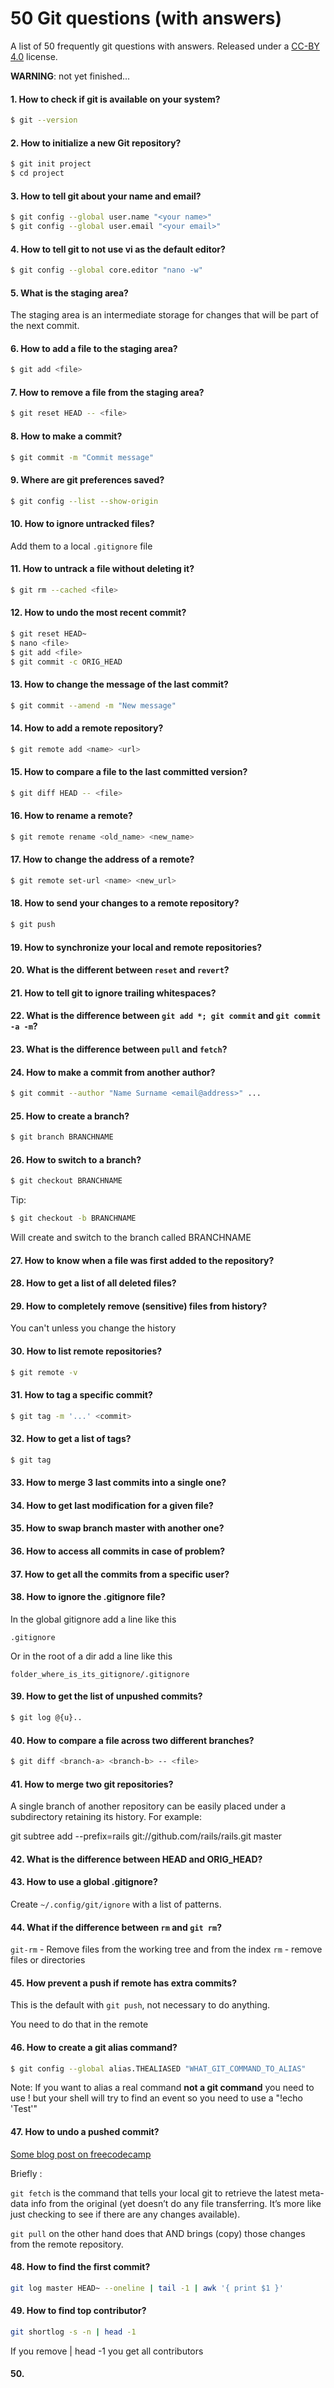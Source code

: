 # 50 Git questions (with answers)

A list of 50 frequently git questions with answers.
Released under a [CC-BY 4.0](https://creativecommons.org/licenses/by/4.0/) license.

**WARNING**: not yet finished...

#### 1. How to check if git is available on your system?

```bash
$ git --version
```

#### 2. How to initialize a new Git repository?

```bash
$ git init project
$ cd project
```

#### 3. How to tell git about your name and email?

```bash
$ git config --global user.name "<your name>"
$ git config --global user.email "<your email>"
```

#### 4. How to tell git to not use vi as the default editor?

```bash
$ git config --global core.editor "nano -w"
```

#### 5. What is the staging area?

The staging area is an intermediate storage for changes that will be part of the
next commit.

#### 6. How to add a file to the staging area?

```bash
$ git add <file>
```

#### 7. How to remove a file from the staging area?

```bash
$ git reset HEAD -- <file>
```

#### 8. How to make a commit?

```bash
$ git commit -m "Commit message"
```

#### 9. Where are git preferences saved?

```bash
$ git config --list --show-origin
```

#### 10. How to ignore untracked files?

Add them to a local `.gitignore` file

#### 11. How to untrack a file without deleting it?

```bash
$ git rm --cached <file>
```

#### 12. How to undo the most recent commit?

```bash
$ git reset HEAD~
$ nano <file>
$ git add <file>
$ git commit -c ORIG_HEAD
```

#### 13. How to change the message of the last commit?

```bash
$ git commit --amend -m "New message"
```

#### 14. How to add a remote repository?

```bash
$ git remote add <name> <url>
```

#### 15. How to compare a file to the last committed version?

```bash
$ git diff HEAD -- <file>
```

#### 16. How to rename a remote?

```bash
$ git remote rename <old_name> <new_name>
```

#### 17. How to change the address of a remote?

```bash
$ git remote set-url <name> <new_url>
```

#### 18. How to send your changes to a remote repository?

```bash
$ git push
```

#### 19. How to synchronize your local and remote repositories?

#### 20. What is the different between `reset` and `revert`?

#### 21. How to tell git to ignore trailing whitespaces?

#### 22. What is the difference between `git add *; git commit` and `git commit -a -m`?

#### 23. What is the difference between `pull` and `fetch`?

#### 24. How to make a commit from another author?

```bash
$ git commit --author "Name Surname <email@address>" ...
```

#### 25. How to create a branch?

```bash
$ git branch BRANCHNAME
```

#### 26. How to switch to a branch?

```bash
$ git checkout BRANCHNAME
```

Tip:

```bash
$ git checkout -b BRANCHNAME
```

Will create and switch to the branch called BRANCHNAME

#### 27. How to know when a file was first added to the repository?

#### 28. How to get a list of all deleted files?

#### 29. How to completely remove (sensitive) files from history?

You can't unless you change the history

#### 30. How to list remote repositories?

```bash
$ git remote -v
```

#### 31. How to tag a specific commit?

```bash
$ git tag -m '...' <commit>
```

#### 32. How to get a list of tags?

```bash
$ git tag
```

#### 33. How to merge 3 last commits into a single one?

#### 34. How to get last modification for a given file?

#### 35. How to swap branch master with another one?

#### 36. How to access all commits in case of problem?

#### 37. How to get all the commits from a specific user?

#### 38. How to ignore the .gitignore file?

In the global gitignore add a line like this

`.gitignore`

Or in the root of a dir add a line like this

`folder_where_is_its_gitignore/.gitignore`

#### 39. How to get the list of unpushed commits?

```bash
$ git log @{u}..
```

#### 40. How to compare a file across two different branches?

```bash
$ git diff <branch-a> <branch-b> -- <file>
```

#### 41. How to merge two git repositories?

A single branch of another repository can be easily placed under a subdirectory retaining its history. For example:

git subtree add --prefix=rails git://github.com/rails/rails.git master

#### 42. What is the difference between HEAD and ORIG_HEAD?

#### 43. How to use a global .gitignore?

Create `~/.config/git/ignore` with a list of patterns.

#### 44. What if the difference between `rm` and `git rm`?

`git-rm` - Remove files from the working tree and from the index
`rm` - remove files or directories

#### 45. How prevent a push if remote has extra commits?

This is the default with `git push`, not necessary to do anything.

You need to do that in the remote

#### 46. How to create a git alias command?

```bash
$ git config --global alias.THEALIASED "WHAT_GIT_COMMAND_TO_ALIAS"
```

Note:
If you want to alias a real command **not a git command** you need to use ! but your shell will try to find an event so you need to use a
"\!echo 'Test'"

#### 47. How to undo a pushed commit?

[Some blog post on freecodecamp](https://www.freecodecamp.org/news/git-fetch-vs-pull/)

Briefly :

`git fetch` is the command that tells your local git to retrieve the latest meta-data info from the original (yet doesn’t do any file transferring. It’s more like just checking to see if there are any changes available).

`git pull` on the other hand does that AND brings (copy) those changes from the remote repository.

#### 48. How to find the first commit?

```bash
git log master HEAD~ --oneline | tail -1 | awk '{ print $1 }'
```

#### 49. How to find top contributor?

```bash
git shortlog -s -n | head -1
```

If you remove | head -1 you get all contributors

#### 50.
